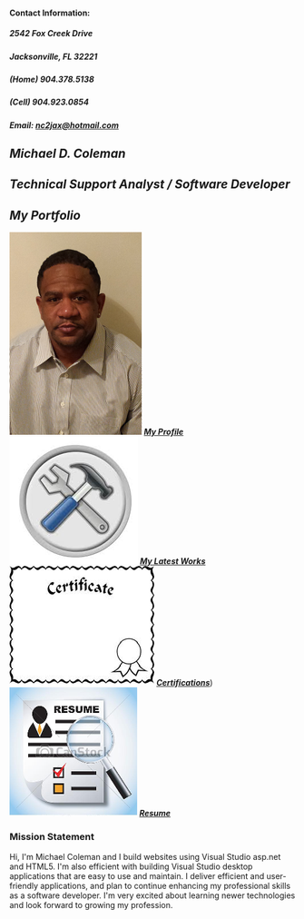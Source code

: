 #### Contact Information:
##### 2542 Fox Creek Drive
##### Jacksonville, FL 32221
##### (Home) 904.378.5138
##### (Cell) 904.923.0854
##### Email: nc2jax@hotmail.com


## **_Michael D. Coleman_** 
## **_Technical Support Analyst / Software Developer_**




## **_My Portfolio_**

![Profile](https://github.com/mcflav/mcflav.gethub.io/blob/master/WhiteDressShirt.png)
[**_My Profile_**](https://github.com/mcflav/mcflav.gethub.io/blob/master/Profile.md)
![LatestWorks](https://github.com/mcflav/mcflav.gethub.io/blob/master/projects.png)
[**_My Latest Works_**](https://github.com/mcflav/mcflav.gethub.io/blob/master/LatestWorks.md)
![Certifications](https://github.com/mcflav/mcflav.gethub.io/blob/master/Certificate.png)
[**_Certifications_**](https://github.com/mcflav/mcflav.gethub.io/blob/master/Certification.md))
![Resume](https://github.com/mcflav/mcflav.gethub.io/blob/master/Resume.png)
[**_Resume_**]()


### Mission Statement


Hi, I'm Michael Coleman and I build websites using Visual Studio asp.net and HTML5. I'm also efficient with building Visual Studio desktop applications that are easy to use and maintain.  I deliver efficient and user-friendly applications, and plan to continue enhancing my professional skills as a software developer. I'm very excited about learning newer technologies and look forward to growing my profession.

